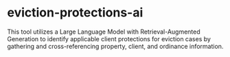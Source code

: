 # eviction-protections-ai
This tool utilizes a Large Language Model with Retrieval-Augmented Generation to identify applicable client protections for eviction cases by gathering and cross-referencing property, client, and ordinance information.

